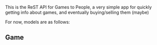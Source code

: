 This is the ReST API for Games to People, a very simple app for quickly getting info about games, and eventually buying/selling them (maybe)

For now, models are as follows:
## Game
